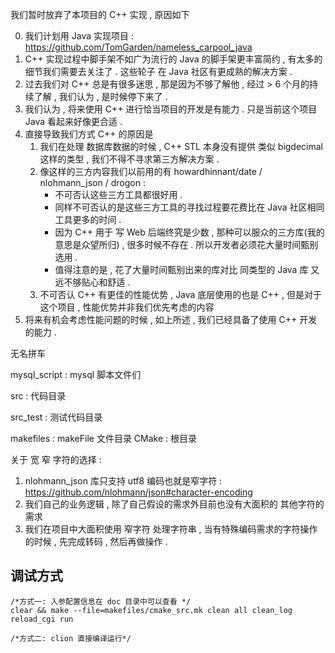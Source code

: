 我们暂时放弃了本项目的 C++ 实现 , 原因如下

0. 我们计划用 Java 实现项目 : https://github.com/TomGarden/nameless_carpool_java
1. C++ 实现过程中脚手架不如广为流行的 Java 的脚手架更丰富简约 , 有太多的细节我们需要去关注了 . 这些轮子 在 Java 社区有更成熟的解决方案 . 
2. 过去我们对 C++ 总是有很多迷思 , 那是因为不够了解他 , 经过 > 6 个月的持续了解 , 我们认为 , 是时候停下来了 . 
3. 我们认为 , 将来使用 C++ 进行恰当项目的开发是有能力 . 只是当前这个项目 Java 看起来好像更合适 . 
4. 直接导致我们方式 C++ 的原因是
   1. 我们在处理 数据库数据的时候 , C++ STL 本身没有提供 类似 bigdecimal 这样的类型 , 我们不得不寻求第三方解决方案 . 
   2. 像这样的三方内容我们以前用的有 howardhinnant/date / nlohmann_json / drogon : 
      - 不可否认这些三方工具都很好用 . 
      - 同样不可否认的是这些三方工具的寻找过程要花费比在 Java 社区相同工具更多的时间 . 
      - 因为 C++ 用于 写 Web 后端终究是少数 , 那种可以服众的三方库(我的意思是众望所归) , 很多时候不存在 . 所以开发者必须花大量时间甄别选用 . 
      - 值得注意的是 , 花了大量时间甄别出来的库对比 同类型的 Java 库 又远不够贴心和舒适 . 
   3. 不可否认 C++ 有更佳的性能优势 , Java 底层使用的也是 C++ , 但是对于这个项目 , 性能优势并非我们优先考虑的内容
5. 将来有机会考虑性能问题的时候 , 如上所述 , 我们已经具备了使用 C++ 开发的能力 . 



无名拼车

mysql_script : mysql 脚本文件们

src : 代码目录

src_test : 测试代码目录

makefiles : makeFile 文件目录 
CMake : 根目录


关于 宽 窄 字符的选择 : 
1. nlohmann_json 库只支持 utf8 编码也就是窄字符 : https://github.com/nlohmann/json#character-encoding
2. 我们自己的业务逻辑 , 除了自己假设的需求外目前也没有大面积的 其他字符的需求 
3. 我们在项目中大面积使用 窄字符 处理字符串 , 当有特殊编码需求的字符操作的时候 , 先完成转码 , 然后再做操作 . 



## 调试方式
```
/*方式一: 入参配置信息在 doc 目录中可以查看 */
clear && make --file=makefiles/cmake_src.mk clean all clean_log reload_cgi run

/*方式二: clion 直接编译运行*/
```
